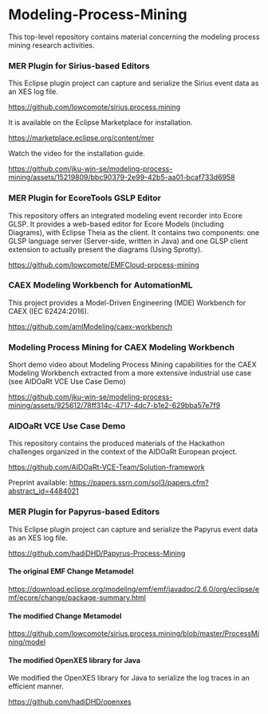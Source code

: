 # Modeling-Process-Mining

This top-level repository contains material concerning the modeling process mining research activities.

### MER Plugin for Sirius-based Editors
This Eclipse plugin project can capture and serialize the Sirius event data as an XES log file.

https://github.com/lowcomote/sirius.process.mining


It is available on the Eclipse Marketplace for installation.

https://marketplace.eclipse.org/content/mer

Watch the video for the installation guide.



https://github.com/jku-win-se/modeling-process-mining/assets/15219809/bbc90379-2e99-42b5-aa01-bcaf733d6958



### MER Plugin for EcoreTools GSLP Editor
This repository offers an integrated modeling event recorder into Ecore GLSP. It provides a web-based editor for Ecore Models (including Diagrams), with Eclipse Theia as the client. It contains two components: one GLSP language server (Server-side, written in Java) and one GLSP client extension to actually present the diagrams (Using Sprotty).

https://github.com/lowcomote/EMFCloud-process-mining

### CAEX Modeling Workbench for AutomationML
This project provides a Model-Driven Engineering (MDE) Workbench for CAEX (IEC 62424:2016).

https://github.com/amlModeling/caex-workbench

### Modeling Process Mining for CAEX Modeling Workbench
Short demo video about Modeling Process Mining capabilities for the CAEX Modeling Workbench extracted from a more extensive industrial use case (see AIDOaRt VCE Use Case Demo)

https://github.com/jku-win-se/modeling-process-mining/assets/925612/78ff314c-4717-4dc7-b1e2-629bba57e7f9

### AIDOaRt VCE Use Case Demo
This repository contains the produced materials of the Hackathon challenges organized in the context of the AIDOaRt European project.

https://github.com/AIDOaRt-VCE-Team/Solution-framework

Preprint available: https://papers.ssrn.com/sol3/papers.cfm?abstract_id=4484021

### MER Plugin for Papyrus-based Editors
This Eclipse plugin project can capture and serialize the Papyrus event data as an XES log file.

https://github.com/hadiDHD/Papyrus-Process-Mining

#### The original EMF Change Metamodel
https://download.eclipse.org/modeling/emf/emf/javadoc/2.6.0/org/eclipse/emf/ecore/change/package-summary.html

#### The modified Change Metamodel
https://github.com/lowcomote/sirius.process.mining/blob/master/ProcessMining/model

#### The modified OpenXES library for Java
We modified the OpenXES library for Java to serialize the log traces in an efficient manner.

https://github.com/hadiDHD/openxes
